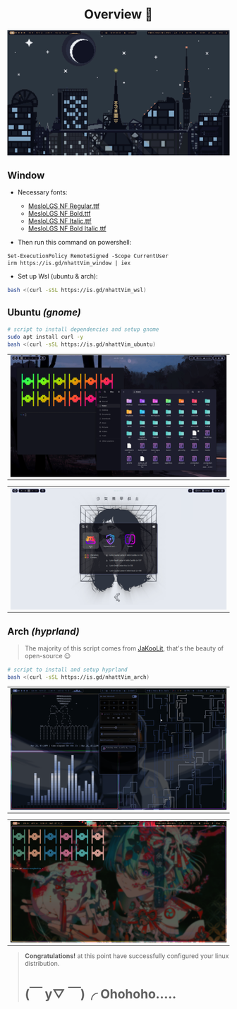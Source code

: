 <div align="center">
    <h1>Overview 💫</h1>
</div>

![](https://github.com/nhattVim/assets/blob/master/dotfiles/rice1.png?raw=true)

## Window

- Necessary fonts:

  - [MesloLGS NF Regular.ttf](https://github.com/romkatv/powerlevel10k-media/raw/master/MesloLGS%20NF%20Regular.ttf)
  - [MesloLGS NF Bold.ttf](https://github.com/romkatv/powerlevel10k-media/raw/master/MesloLGS%20NF%20Bold.ttf)
  - [MesloLGS NF Italic.ttf](https://github.com/romkatv/powerlevel10k-media/raw/master/MesloLGS%20NF%20Italic.ttf)
  - [MesloLGS NF Bold Italic.ttf](https://github.com/romkatv/powerlevel10k-media/raw/master/MesloLGS%20NF%20Bold%20Italic.ttf)

- Then run this command on powershell:

```
Set-ExecutionPolicy RemoteSigned -Scope CurrentUser
irm https://is.gd/nhattVim_window | iex
```

- Set up Wsl (ubuntu & arch):

```bash
bash <(curl -sSL https://is.gd/nhattVim_wsl)
```

## Ubuntu _(gnome)_

```bash
# script to install dependencies and setup gnome
sudo apt install curl -y
bash <(curl -sSL https://is.gd/nhattVim_ubuntu)
```

<div align="center">
    <table>
        <tr>
            <td><img src="https://github.com/nhattVim/assets/blob/master/dotfiles/ubuntu1.png?raw=true"/></td>
        </tr>
    </table>
    <table>
        <tr>
            <td><img src="https://github.com/nhattVim/assets/blob/master/dotfiles/ubuntu2.png?raw=true"/></td>
        </tr>
    </table>
</div>

## Arch _(hyprland)_

> The majority of this script comes from [JaKooLit](https://github.com/JaKooLit), that's the beauty of open-source :wink:

```bash
# script to install and setup hyprland
bash <(curl -sSL https://is.gd/nhattVim_arch)
```

<div align="center">
    <table>
        <tr>
            <td><img src="https://github.com/nhattVim/assets/blob/master/dotfiles/rice4.png?raw=true"/></td>
        </tr>
    </table>
    <table>
        <tr>
            <td><img src="https://github.com/nhattVim/assets/blob/master/dotfiles/rice5.png?raw=true"/></td>
        </tr>
    </table>
</div>

> **Congratulations!** at this point have successfully configured your linux distribution.
>
> # (￣ y▽ ￣)╭ Ohohoho.....

<!-- https://is.gd/nhattVim_nvim -->
<!-- https://is.gd/nhattVim_hyprland -->
